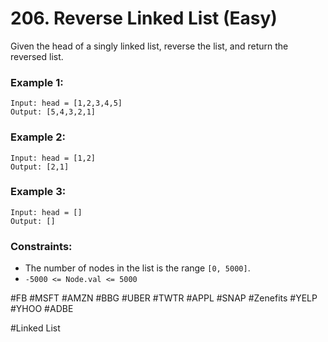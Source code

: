 # 206. Reverse Linked List (Easy)

Given the head of a singly linked list, reverse the list, and return the reversed list.

### Example 1:

```
Input: head = [1,2,3,4,5]
Output: [5,4,3,2,1]
```

### Example 2:

```
Input: head = [1,2]
Output: [2,1]
```

### Example 3:

```
Input: head = []
Output: []
```

### Constraints:

- The number of nodes in the list is the range `[0, 5000]`.
- `-5000 <= Node.val <= 5000`

#FB #MSFT #AMZN #BBG #UBER #TWTR #APPL #SNAP #Zenefits #YELP #YHOO #ADBE

#Linked List
